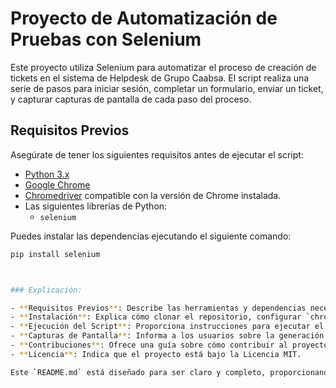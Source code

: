 
# Proyecto de Automatización de Pruebas con Selenium

Este proyecto utiliza Selenium para automatizar el proceso de creación de tickets en el sistema de Helpdesk de Grupo Caabsa. El script realiza una serie de pasos para iniciar sesión, completar un formulario, enviar un ticket, y capturar capturas de pantalla de cada paso del proceso.


## Requisitos Previos

Asegúrate de tener los siguientes requisitos antes de ejecutar el script:

- [Python 3.x](https://www.python.org/downloads/)
- [Google Chrome](https://www.google.com/chrome/)
- [Chromedriver](https://sites.google.com/a/chromium.org/chromedriver/downloads) compatible con la versión de Chrome instalada.
- Las siguientes librerías de Python:
  - `selenium`
  
Puedes instalar las dependencias ejecutando el siguiente comando:

```bash
pip install selenium



### Explicación:

- **Requisitos Previos**: Describe las herramientas y dependencias necesarias para ejecutar el script.
- **Instalación**: Explica cómo clonar el repositorio, configurar `chromedriver` y navegar al directorio del proyecto.
- **Ejecución del Script**: Proporciona instrucciones para ejecutar el script y detalla lo que hace.
- **Capturas de Pantalla**: Informa a los usuarios sobre la generación de capturas de pantalla y cómo se almacenan.
- **Contribuciones**: Ofrece una guía sobre cómo contribuir al proyecto.
- **Licencia**: Indica que el proyecto está bajo la Licencia MIT.

Este `README.md` está diseñado para ser claro y completo, proporcionando toda la información necesaria para que otros usuarios puedan clonar, configurar, y ejecutar el proyecto con facilidad. Si necesitas personalizar o agregar más detalles específicos, puedes hacerlo según tus necesidades.





